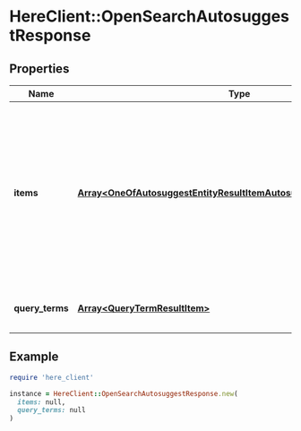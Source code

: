 # HereClient::OpenSearchAutosuggestResponse

## Properties

| Name | Type | Description | Notes |
| ---- | ---- | ----------- | ----- |
| **items** | [**Array&lt;OneOfAutosuggestEntityResultItemAutosuggestQueryResultItem&gt;**](OneOfAutosuggestEntityResultItemAutosuggestQueryResultItem.md) | The results are presented as a JSON list of candidates in ranked order (most-likely to least-likely) based on the matched location criteria. |  |
| **query_terms** | [**Array&lt;QueryTermResultItem&gt;**](QueryTermResultItem.md) | Suggestions for refining individual query terms |  |

## Example

```ruby
require 'here_client'

instance = HereClient::OpenSearchAutosuggestResponse.new(
  items: null,
  query_terms: null
)
```

